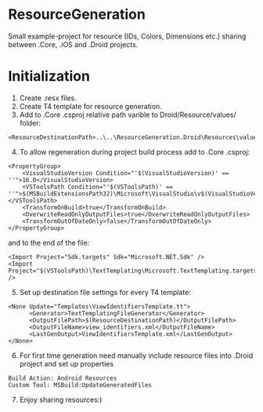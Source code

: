 # ResourceGeneration
Small example-project for resource (IDs, Colors, Dimensions etc.) sharing between .Core, .iOS and .Droid projects.

# Initialization
1. Create .resx files.
2. Create T4 template for resource generation.
3. Add to .Core .csproj relative path varible to Droid/Resource/values/ folder:
```
<ResourceDestinationPath>..\..\ResourceGeneration.Droid\Resources\values</ResourceDestinationPath>
```
4. To allow regeneration during project build process add to .Core .csproj:
```
<PropertyGroup>
    <VisualStudioVersion Condition="'$(VisualStudioVersion)' == ''">16.0</VisualStudioVersion>
    <VSToolsPath Condition="'$(VSToolsPath)' == ''">$(MSBuildExtensionsPath32)\Microsoft\VisualStudio\v$(VisualStudioVersion)</VSToolsPath>
    <TransformOnBuild>true</TransformOnBuild>
    <OverwriteReadOnlyOutputFiles>true</OverwriteReadOnlyOutputFiles>
    <TransformOutOfDateOnly>false</TransformOutOfDateOnly>
</PropertyGroup>
```
and to the end of the file:
```
<Import Project="Sdk.targets" Sdk="Microsoft.NET.Sdk" />
<Import Project="$(VSToolsPath)\TextTemplating\Microsoft.TextTemplating.targets" />
```
5. Set up destination file settings for every T4 template:
```
<None Update="Templates\ViewIdentifiersTemplate.tt">
      <Generator>TextTemplatingFileGenerator</Generator>
      <OutputFilePath>$(ResourceDestinationPath)</OutputFilePath>
      <OutputFileName>view_identifiers.xml</OutputFileName>
      <LastGenOutput>ViewIdentifiersTemplate.xml</LastGenOutput>
</None>
```
6. For first time generation need manually include resource files into .Droid project and set up properties
```
Build Action: Android Resources
Custom Tool: MSBuild:UpdateGeneratedFiles
```
7. Enjoy sharing resources:)
